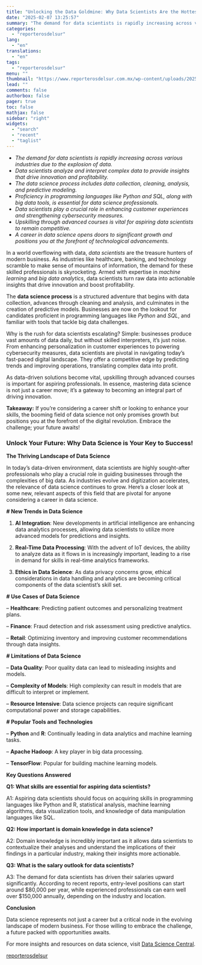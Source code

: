 ```yaml
---
title: "Unlocking the Data Goldmine: Why Data Scientists Are the Hottest Professionals Today"
date: "2025-02-07 13:25:57"
summary: "The demand for data scientists is rapidly increasing across various industries due to the explosion of data.Data scientists analyze and interpret complex data to provide insights that drive innovation and profitability.The data science process includes data collection, cleaning, analysis, and predictive modeling.Proficiency in programming languages like Python and SQL, along..."
categories:
  - "reporterosdelsur"
lang:
  - "en"
translations:
  - "en"
tags:
  - "reporterosdelsur"
menu: ""
thumbnail: "https://www.reporterosdelsur.com.mx/wp-content/uploads/2025/02/compressed_img-jNqMPTEu0LQPsxHT714U6XjI-480x384.png"
lead: ""
comments: false
authorbox: false
pager: true
toc: false
mathjax: false
sidebar: "right"
widgets:
  - "search"
  - "recent"
  - "taglist"
---
```


* *The demand for data scientists is rapidly increasing across various industries due to the explosion of data.*
* *Data scientists analyze and interpret complex data to provide insights that drive innovation and profitability.*
* *The data science process includes data collection, cleaning, analysis, and predictive modeling.*
* *Proficiency in programming languages like Python and SQL, along with big data tools, is essential for data science professionals.*
* *Data scientists play a crucial role in enhancing customer experiences and strengthening cybersecurity measures.*
* *Upskilling through advanced courses is vital for aspiring data scientists to remain competitive.*
* *A career in data science opens doors to significant growth and positions you at the forefront of technological advancements.*

In a world overflowing with data, *data scientists* are the treasure hunters of modern business. As industries like healthcare, banking, and technology scramble to make sense of mountains of information, the demand for these skilled professionals is skyrocketing. Armed with expertise in *machine learning* and *big data analytics*, data scientists turn raw data into actionable insights that drive innovation and boost profitability.

The **data science process** is a structured adventure that begins with data collection, advances through cleaning and analysis, and culminates in the creation of predictive models. Businesses are now on the lookout for candidates proficient in programming languages like *Python* and *SQL*, and familiar with tools that tackle big data challenges.

Why is the rush for data scientists escalating? Simple: businesses produce vast amounts of data daily, but without skilled interpreters, it’s just noise. From enhancing personalization in customer experiences to powering cybersecurity measures, data scientists are pivotal in navigating today’s fast-paced digital landscape. They offer a competitive edge by predicting trends and improving operations, translating complex data into profit.

As data-driven solutions become vital, upskilling through advanced courses is important for aspiring professionals. In essence, mastering data science is not just a career move; it’s a gateway to becoming an integral part of driving innovation.

**Takeaway:** If you’re considering a career shift or looking to enhance your skills, the booming field of data science not only promises growth but positions you at the forefront of the digital revolution. Embrace the challenge; your future awaits!

### Unlock Your Future: Why Data Science is Your Key to Success!

**The Thriving Landscape of Data Science**

In today’s data-driven environment, data scientists are highly sought-after professionals who play a crucial role in guiding businesses through the complexities of big data. As industries evolve and digitization accelerates, the relevance of data science continues to grow. Here’s a closer look at some new, relevant aspects of this field that are pivotal for anyone considering a career in data science.

**# New Trends in Data Science**  

1. **AI Integration**: New developments in artificial intelligence are enhancing data analytics processes, allowing data scientists to utilize more advanced models for predictions and insights.  

2. **Real-Time Data Processing**: With the advent of IoT devices, the ability to analyze data as it flows in is increasingly important, leading to a rise in demand for skills in real-time analytics frameworks.  

3. **Ethics in Data Science**: As data privacy concerns grow, ethical considerations in data handling and analytics are becoming critical components of the data scientist’s skill set.

**# Use Cases of Data Science**  

– **Healthcare**: Predicting patient outcomes and personalizing treatment plans.  

– **Finance**: Fraud detection and risk assessment using predictive analytics.  

– **Retail**: Optimizing inventory and improving customer recommendations through data insights.

**# Limitations of Data Science**  

– **Data Quality**: Poor quality data can lead to misleading insights and models.  

– **Complexity of Models**: High complexity can result in models that are difficult to interpret or implement.  

– **Resource Intensive**: Data science projects can require significant computational power and storage capabilities.

**# Popular Tools and Technologies**  

– **Python** and **R**: Continually leading in data analytics and machine learning tasks.  

– **Apache Hadoop**: A key player in big data processing.  

– **TensorFlow**: Popular for building machine learning models.

**Key Questions Answered**

**Q1: What skills are essential for aspiring data scientists?**  

A1: Aspiring data scientists should focus on acquiring skills in programming languages like Python and R, statistical analysis, machine learning algorithms, data visualization tools, and knowledge of data manipulation languages like SQL.

**Q2: How important is domain knowledge in data science?**  

A2: Domain knowledge is incredibly important as it allows data scientists to contextualize their analyses and understand the implications of their findings in a particular industry, making their insights more actionable.

**Q3: What is the salary outlook for data scientists?**  

A3: The demand for data scientists has driven their salaries upward significantly. According to recent reports, entry-level positions can start around $80,000 per year, while experienced professionals can earn well over $150,000 annually, depending on the industry and location.

**Conclusion**  

Data science represents not just a career but a critical node in the evolving landscape of modern business. For those willing to embrace the challenge, a future packed with opportunities awaits.

For more insights and resources on data science, visit [Data Science Central](https://www.datasciencecentral.com).

[reporterosdelsur](https://www.reporterosdelsur.com.mx/news-en/unlocking-the-data-goldmine-why-data-scientists-are-the-hottest-professionals-today/126720/)
